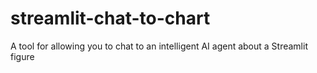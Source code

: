 # streamlit-chat-to-chart
A tool for allowing you to chat to an intelligent AI agent about a Streamlit figure
